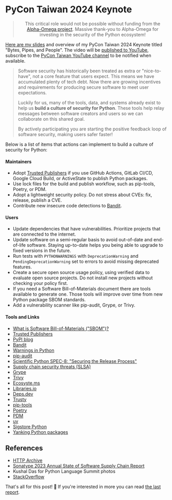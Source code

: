 # PyCon Taiwan 2024 Keynote

<blockquote>
  <center>This critical role would not be possible without funding from the <a href="https://alpha-omega.dev">Alpha-Omega project</a>. Massive thank-you to Alpha-Omega for investing in the security of the Python ecosystem!</center>
</blockquote>

[Here are my slides](https://storage.googleapis.com/sethmlarson-dev-static-assets/PyCon-Taiwan-Keynote-Bytes-Pipes-and-People.pdf) and overview of my PyCon Taiwan 2024 Keynote
titled "Bytes, Pipes, and People". The video will be [published to YouTube](https://www.youtube.com/@PyConTaiwanVideo),
subscribe to the [PyCon Taiwan YouTube channel](https://www.youtube.com/@PyConTaiwanVideo) to be notified when available.

> Software security has historically been treated as extra or "nice-to-have",
> not a core feature that users expect. This means we have accumulated
> plenty of tech debt. Now there are growing incentives and requirements
> for producing secure software to meet user expectations.
>
> Luckily for us, many of the tools, data, and systems already exist to
> help us **build a culture of security for Python**. These tools help relay messages
> between software creators and users so we can collaborate on this shared goal.
>
> By actively participating you are starting the positive feedback loop of software security, making users safer faster!

Below is a list of items that actions can implement to build a culture of security for Python:

#### Maintainers

* Adopt [Trusted Publishers](https://docs.pypi.org/trusted-publishers/using-a-publisher/) if you use GitHub Actions, GitLab CI/CD, Google Cloud Build, or ActiveState to publish Python packages.
* Use lock files for the build and publish workflow, such as pip-tools, Poetry, or PDM.
* Adopt a lightweight security policy. Do not stress about CVEs: fix, release, publish a CVE.
* Contribute new insecure code detections to [Bandit](https://bandit.readthedocs.io/en/latest/).

#### Users

* Update dependencies that have vulnerabilities. Prioritize projects that are connected to the internet.
* Update software on a semi-regular basis to avoid out-of-date and end-of-life software. Staying up-to-date helps you being able to upgrade to fixed versions in the future.
* Run tests with `PYTHONWARNINGS` with `DeprecationWarning` and `PendingDeprecationWarning` set to errors to avoid missing deprecated features.
* Create a secure open source usage policy, using verified data to evaluate open source projects. Do not install new projects without checking your policy first.
* If you need a Software Bill-of-Materials document there are tools available to generate one. Those tools will improve over time from new Python package SBOM standards.
* Add a vulnerability scanner like pip-audit, Grype, or Trivy.

#### Tools and Links

* [What is Software Bill-of-Materials ("SBOM")?](https://www.synopsys.com/blogs/software-security/software-bill-of-materials-bom.html)
* [Trusted Publishers](https://docs.pypi.org/trusted-publishers/using-a-publisher/)
* [PyPI blog](https://blog.pypi.org/)
* [Bandit](https://bandit.readthedocs.io/en/latest/)
* [Warnings in Python](https://docs.python.org/3/using/cmdline.html#envvar-PYTHONWARNINGS)
* [pip-audit](https://pypi.org/project/pip-audit/)
* [Scientific Python SPEC-8: "Securing the Release Process"](https://scientific-python.org/specs/spec-0008/)
* [Supply chain security threats (SLSA)](https://slsa.dev/spec/v1.0/threats)
* [Grype](https://github.com/anchore/grype)
* [Trivy](https://trivy.dev)
* [Ecosyste.ms](https://packages.ecosyste.ms)
* [Libraries.io](https://libraries.io)
* [Deps.dev](https://deps.dev)
* [Trusty](https://trustypkg.dev)
* [pip-tools](https://pip-tools.readthedocs.io/en/latest/)
* [Poetry](https://python-poetry.org/)
* [PDM](https://pdm-project.org/latest/)
* [uv](https://docs.astral.sh/uv/)
* [Sigstore Python](https://pypi.org/project/sigstore/)
* [Yanking Python packages](https://pypi.org/help/#yanked)

## References

* [HTTP Archive](httparchive.org)
* [Sonatype 2023 Annual State of Software Supply Chain Report](https://www.sonatype.com/en/press-releases/sonatype-9th-annual-state-of-the-software-supply-chain-report)
* Kushal Das for Python Language Summit photos
* [StackOverflow](https://stackoverflow.com/q/25981703)

That's all for this post! 👋 If you're interested in more you can read [the last report](https://sethmlarson.dev/security-developer-in-residence-report-38).
